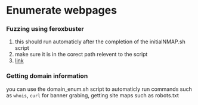 # Enumerate webpages
### Fuzzing using feroxbuster
1. this should run automaticly after the completion of the initialNMAP.sh script
2. make sure it is in the corect path relevent to the script
3. [link](https://github.com/M-1-7-7/OSCP_SCRIPTS/blob/main/HTTP%2CHTTPS_web_enum.sh)

### Getting domain information
you can use the domain_enum.sh script to automaticly run commands such as `whois`, `curl` for banner grabing, getting site maps such as robots.txt
